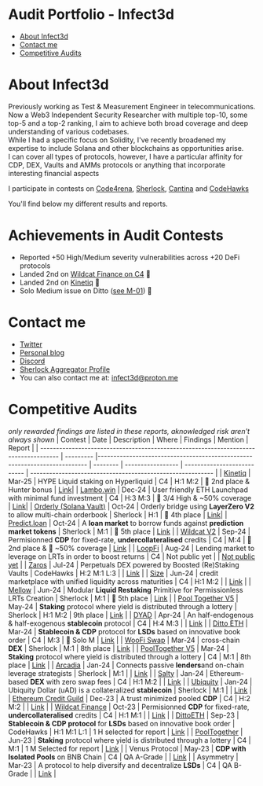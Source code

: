 # Audit Portfolio - Infect3d
- [About Infect3d](#about-Infect3d)
- [Contact me](#contact-me)
- [Competitive Audits](#competitive-audits)

# About Infect3d
Previously working as Test & Measurement Engineer in telecommunications.  
Now a Web3 Independent Security Researcher with multiple top-10, some top-5 and a top-2 ranking, I aim to achieve both broad coverage and deep understanding of various codebases.  
While I had a specific focus on Solidity, I've recently broadened my expertise to include Solana and other blockchains as opportunities arise.  
I can cover all types of protocols, however, I have a particular affinity for CDP, DEX, Vaults and AMMs protocols or anything that incorporate interesting financial aspects

I participate in contests on [Code4rena](https://code4rena.com/), [Sherlock](https://www.sherlock.xyz/), [Cantina](https://cantina.xyz/solutions/competitions) and [CodeHawks](https://www.codehawks.com/)

You'll find below my different results and reports.

# Achievements in Audit Contests
- Reported +50 High/Medium severity vulnerabilities across +20 DeFi protocols
- Landed 2nd on [Wildcat Finance on C4](https://code4rena.com/audits/2024-08-the-wildcat-protocol) 🥈
- Landed 2nd on [Kinetiq](https://code4rena.com/audits/2024-08-the-wildcat-protocol) 🥈
- Solo Medium issue on Ditto ([see M-01](Contests/2024/2024-03_DittoETH.md)) 🎯

# Contact me
- [Twitter](https://twitter.com/InfectedCrypto)
- [Personal blog](https://another-infected-blog.vercel.app/)
- [Discord](https://discordapp.com/users/209246832675651585)
- [Sherlock Aggregator Profile](https://audits.sherlock.xyz/watson/infect3d)
- You can also contact me at: infect3d@proton.me

# Competitive Audits
_only rewarded findings are listed in these reports, aknowledged risk aren't always shown_
| Contest																				| Date		| Description 																	| Where 	| Findings				| Mention						| Report														|
| ------------------------------------------------------------------------------------	| --------- |--------------------------------------------------------------------------		| --------	| -----------------		| ---------------------------	| ----------------------------------------------------------	|
| [Kinetiq](https://code4rena.com/audits/2025-04-kinetiq)					        	| Mar-25	| HYPE Liquid staking on Hyperliquid                             				| C4    	| H:1 M:2				| 🥈 2nd place & Hunter bonus	| [Link](Contests/2025/2025-04-Kinetiq.md)|
| [Lambo.win](https://code4rena.com/audits/2024-12-lambowin)							| Dec-24	| User friendly ETH Launchpad with minimal fund investment						| C4		| H:3 M:3				| 🎯 3/4 High & ~50% coverage	| [Link](Contests/2024/2024-12-LamboWin.md)|
| [Orderly (Solana Vault)](https://audits.sherlock.xyz/contests/524?filter=results)		| Oct-24	| Orderly bridge using **LayerZero V2** to allow multi-chain orderbook			| Sherlock	| H:1					| 🏅 4th place					| [Link](Contests/2024/2024-10_Orderly_Solana_Vault.md)|
| [Predict.loan](https://audits.sherlock.xyz/contests/561?filter=results)				| Oct-24	| A **loan market** to borrow funds against **prediction market tokens**		| Sherlock	| M:1					| 🏅 5th place					| [Link](Contests/2024/2024-10-Predict_loan.md)   				|
| [Wildcat V2](https://code4rena.com/audits/2024-08-the-wildcat-protocol)				| Sep-24	| Permisionned **CDP** for fixed-rate, **undercollateralised** credits			| C4		| M:4					| 🥈 2nd place & 🎯 ~50% coverage	| [Link](Contests/2024/2024-09_Wildcat_Finance.md)  			|
| [LoopFi](https://code4rena.com/audits/2024-07-loopfi#top)								| Aug-24	| Lending market to leverage on LRTs in order to boost returns					| C4		| Not public yet		|								| [Not public yet](Contests/In_Progress.md)   					|
| [Zaros](https://codehawks.cyfrin.io/c/2024-07-zaros/results?t=report)					| Jul-24	| Perpetuals DEX powered by Boosted (Re)Staking Vaults							| CodeHawks	| H:2 M:1 L:3			|								| [Link](Contests/2024/2024-07_Zaros.md)   						|
| [Size](https://code4rena.com/audits/2024-06-size)										| Jun-24	| credit marketplace with unified liquidity across maturities					| C4		| H:1 M:2				|								| [Link](Contests/2024/2024-06_Size.md)  			 			|
| [Mellow](https://audits.sherlock.xyz/contests/423?filter=results)						| Jun-24	| Modular **Liquid Restaking** Primitive for Permissionless LRTs Creation 		| Sherlock	| M:1					| 🏅 5th place					| [Link](Contests/2024/2024-06_Mellow.md)   					|
| [Pool Together V5](https://audits.sherlock.xyz/contests/225)							| May-24	| **Staking** protocol where yield is distributed through a lottery				| Sherlock	| H:1 M:2				|	9th place					| [Link](Contests/2024/2024-05_Pool_Together.md)  				|
| [DYAD](https://code4rena.com/audits/2024-04-dyad#top)									| Apr-24	| An half-endogenous & half-exogenous **stablecoin** protocol					| C4		| H:4 M:3				|								| [Link](Contests/2024/2024-05_Dyad.md)   						|
| [Ditto ETH](https://code4rena.com/audits/2024-03-dittoeth#top)						| Mar-24	| **Stablecoin & CDP** protocol for **LSDs** based on innovative book order		| C4		| M:3					| 🎯 Solo M						| [Link](Contests/2024/2024-03_DittoETH.md)  					|
| [WooFi Swap](https://audits.sherlock.xyz/contests/277?filter=results)					| Mar-24	| cross-chain **DEX**															| Sherlock	| M:1					|	8th place					| [Link](Contests/2024/2024-03_WooFi.md)    					|
| [PoolTogether V5](https://code4rena.com/audits/2024-03-pooltogether#top)				| Mar-24	| **Staking** protocol where yield is distributed through a lottery				| C4		| M:1					|	8th place					| [Link](Contests/2024/2024-03_Pool_Together.md)				|
| [Arcadia](https://audits.sherlock.xyz/contests/137?filter=results)					| Jan-24	| Connects passive **lenders**and on-chain leverage strategists					| Sherlock	| M:1					|								| [Link](Contests/2024/2024-01_Arcadia.md)						|
| [Salty](https://code4rena.com/audits/2024-01-saltyio#top)								| Jan-24	| Ethereum-based **DEX** with zero swap fees									| C4		| H:1 M:2				|								| [Link](Contests/2024/2024-01_SaltyIO.md)						|
| [Ubiquity](https://audits.sherlock.xyz/contests/138?filter=results)					| Jan-24	| Ubiquity Dollar (uAD) is a collateralized **stablecoin**						| Sherlock	| M:1					|								| [Link](Contests/2024/2024-01_Ubiquity.md)   					|
| [Ethereum Credit Guild](https://code4rena.com/audits/2023-12-ethereum-credit-guild)	| Dec-23	| A trust minimized pooled **CDP**												| C4		| H:2 M:2				|  								| [Link](Contests/2023/2023-12_Ethereum_Credit_Guild.md)		|
| [Wildcat Finance](https://code4rena.com/audits/2023-10-the-wildcat-protocol#top)		| Oct-23	| Permisionned **CDP** for fixed-rate, **undercollateralised** credits			| C4		| H:1  M:1				| 								| [Link](Contests/2023/2023-10_Wildcat_Finance.md) 				|
| [DittoETH](https://www.codehawks.com/contests/clm871gl00001mp081mzjdlwc)				| Sep-23	| **Stablecoin & CDP protocol** for **LSDs** based on innovative book order		| CodeHawks	| H:1 M:1 L:1			| 1 H selected for report		| [Link](Contests/2023/2023-09_DittoETH.md)       				|
| [PoolTogether](https://code4rena.com/audits/2021-10-pooltogether-v4-contest#top)		| Jun-23	| **Staking** protocol where yield is distributed through a lottery				| C4		| M:1					| 1 M Selected for report		| [Link](Contests/2023/2023-06_Pool_Together.md)				|
| Venus Protocol																		| May-23	| **CDP with Isolated Pools** on BNB Chain										| C4		| QA A-Grade			|								| [Link](Contests/2023/2023-05_Venus_Protocol.md)				|
| Asymmetry																				| Mar-23	| A protocol to help diversify and decentralize **LSDs**						| C4		| QA B-Grade			|								| [Link](Contests/2023/2023-03_Asymmetry.md) 					|

